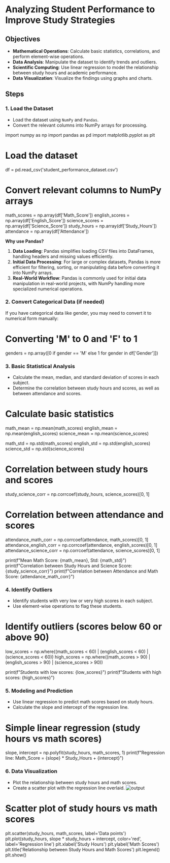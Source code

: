 # Analyzing Student Performance to Improve Study Strategies

## Objectives
- **Mathematical Operations**: Calculate basic statistics, correlations, and perform element-wise operations.
- **Data Analysis**: Manipulate the dataset to identify trends and outliers.
- **Scientific Computing**: Use linear regression to model the relationship between study hours and academic performance.
- **Data Visualization**: Visualize the findings using graphs and charts.

## Steps

### 1. Load the Dataset
- Load the dataset using `NumPy` and `Pandas`.
- Convert the relevant columns into NumPy arrays for processing.

import numpy as np
import pandas as pd
import matplotlib.pyplot as plt

# Load the dataset
df = pd.read_csv('student_performance_dataset.csv')

# Convert relevant columns to NumPy arrays
math_scores = np.array(df['Math_Score'])
english_scores = np.array(df['English_Score'])
science_scores = np.array(df['Science_Score'])
study_hours = np.array(df['Study_Hours'])
attendance = np.array(df['Attendance'])

**Why use Pandas?**
1. **Data Loading**: Pandas simplifies loading CSV files into DataFrames, handling headers and missing values efficiently.
2. **Initial Data Processing**: For large or complex datasets, Pandas is more efficient for filtering, sorting, or manipulating data before converting it into NumPy arrays.
3. **Real-World Workflow**: Pandas is commonly used for initial data manipulation in real-world projects, with NumPy handling more specialized numerical operations.

### 2. Convert Categorical Data (if needed)
If you have categorical data like gender, you may need to convert it to numerical form manually:

# Converting 'M' to 0 and 'F' to 1
genders = np.array([0 if gender == 'M' else 1 for gender in df['Gender']])

### 3. Basic Statistical Analysis
- Calculate the mean, median, and standard deviation of scores in each subject.
- Determine the correlation between study hours and scores, as well as between attendance and scores.

# Calculate basic statistics
math_mean = np.mean(math_scores)
english_mean = np.mean(english_scores)
science_mean = np.mean(science_scores)

math_std = np.std(math_scores)
english_std = np.std(english_scores)
science_std = np.std(science_scores)

# Correlation between study hours and scores
study_science_corr = np.corrcoef(study_hours, science_scores)[0, 1]

# Correlation between attendance and scores
attendance_math_corr = np.corrcoef(attendance, math_scores)[0, 1]
attendance_english_corr = np.corrcoef(attendance, english_scores)[0, 1]
attendance_science_corr = np.corrcoef(attendance, science_scores)[0, 1]

print(f"Mean Math Score: {math_mean}, Std: {math_std}")
print(f"Correlation between Study Hours and Science Score: {study_science_corr}")
print(f"Correlation between Attendance and Math Score: {attendance_math_corr}")

### 4. Identify Outliers
- Identify students with very low or very high scores in each subject.
- Use element-wise operations to flag these students.

# Identify outliers (scores below 60 or above 90)
low_scores = np.where((math_scores < 60) | (english_scores < 60) | (science_scores < 60))
high_scores = np.where((math_scores > 90) | (english_scores > 90) | (science_scores > 90))

print(f"Students with low scores: {low_scores}")
print(f"Students with high scores: {high_scores}")

### 5. Modeling and Prediction
- Use linear regression to predict math scores based on study hours.
- Calculate the slope and intercept of the regression line.

# Simple linear regression (study hours vs math scores)
slope, intercept = np.polyfit(study_hours, math_scores, 1)
print(f"Regression line: Math_Score = {slope} * Study_Hours + {intercept}")

### 6. Data Visualization
- Plot the relationship between study hours and math scores.
- Create a scatter plot with the regression line overlaid.
![output](https://github.com/user-attachments/assets/dc8c5d85-b5ea-4d5c-ac68-a155d26c8c5f)

# Scatter plot of study hours vs math scores
plt.scatter(study_hours, math_scores, label='Data points')
plt.plot(study_hours, slope * study_hours + intercept, color='red', label='Regression line')
plt.xlabel('Study Hours')
plt.ylabel('Math Scores')
plt.title('Relationship between Study Hours and Math Scores')
plt.legend()
plt.show()
